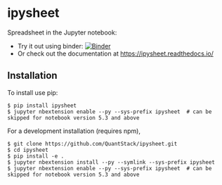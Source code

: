 ipysheet
===============================

Spreadsheet in the Jupyter notebook:
 
   * Try it out using binder: [![Binder](https://mybinder.org/badge.svg)](https://mybinder.org/v2/gh/QuantStack/ipysheet/master?filepath=docs%2Fsource%2Findex.ipynb)
   * Or check out the documentation at https://ipysheet.readthedocs.io/
   
Installation
------------

To install use pip:

    $ pip install ipysheet
    $ jupyter nbextension enable --py --sys-prefix ipysheet  # can be skipped for notebook version 5.3 and above


For a development installation (requires npm),

    $ git clone https://github.com/QuantStack/ipysheet.git
    $ cd ipysheet
    $ pip install -e .
    $ jupyter nbextension install --py --symlink --sys-prefix ipysheet
    $ jupyter nbextension enable --py --sys-prefix ipysheet  # can be skipped for notebook version 5.3 and above
